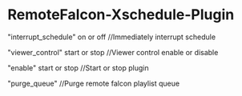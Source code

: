 # RemoteFalcon-Xschedule-Plugin
"interrupt_schedule" on or off     //Immediately interrupt schedule

"viewer_control" start or stop      //Viewer control enable or disable

"enable" start or stop              //Start or stop plugin

"purge_queue"                       //Purge remote falcon playlist queue
